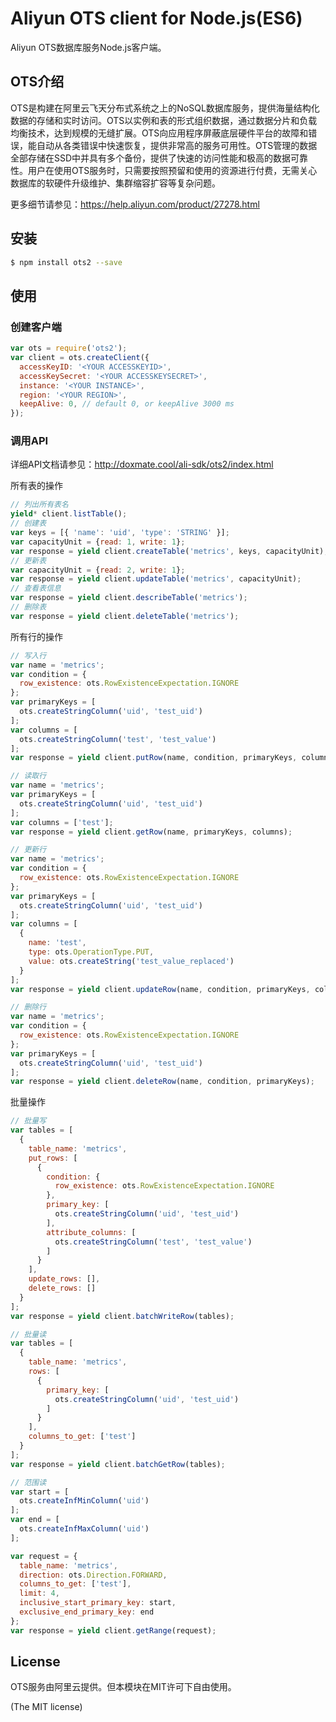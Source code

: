 Aliyun OTS client for Node.js(ES6)
==================================
Aliyun OTS数据库服务Node.js客户端。

## OTS介绍
OTS是构建在阿里云飞天分布式系统之上的NoSQL数据库服务，提供海量结构化数据的存储和实时访问。OTS以实例和表的形式组织数据，通过数据分片和负载均衡技术，达到规模的无缝扩展。OTS向应用程序屏蔽底层硬件平台的故障和错误，能自动从各类错误中快速恢复，提供非常高的服务可用性。OTS管理的数据全部存储在SSD中并具有多个备份，提供了快速的访问性能和极高的数据可靠性。用户在使用OTS服务时，只需要按照预留和使用的资源进行付费，无需关心数据库的软硬件升级维护、集群缩容扩容等复杂问题。

更多细节请参见：<https://help.aliyun.com/product/27278.html>

## 安装

```sh
$ npm install ots2 --save
```

## 使用

### 创建客户端
```js
var ots = require('ots2');
var client = ots.createClient({
  accessKeyID: '<YOUR ACCESSKEYID>',
  accessKeySecret: '<YOUR ACCESSKEYSECRET>',
  instance: '<YOUR INSTANCE>',
  region: '<YOUR REGION>',
  keepAlive: 0, // default 0, or keepAlive 3000 ms
});
```

### 调用API

详细API文档请参见：<http://doxmate.cool/ali-sdk/ots2/index.html>

所有表的操作
```js
// 列出所有表名
yield* client.listTable();
// 创建表
var keys = [{ 'name': 'uid', 'type': 'STRING' }];
var capacityUnit = {read: 1, write: 1};
var response = yield client.createTable('metrics', keys, capacityUnit);
// 更新表
var capacityUnit = {read: 2, write: 1};
var response = yield client.updateTable('metrics', capacityUnit);
// 查看表信息
var response = yield client.describeTable('metrics');
// 删除表
var response = yield client.deleteTable('metrics');
```

所有行的操作

```js
// 写入行
var name = 'metrics';
var condition = {
  row_existence: ots.RowExistenceExpectation.IGNORE
};
var primaryKeys = [
  ots.createStringColumn('uid', 'test_uid')
];
var columns = [
  ots.createStringColumn('test', 'test_value')
];
var response = yield client.putRow(name, condition, primaryKeys, columns);

// 读取行
var name = 'metrics';
var primaryKeys = [
  ots.createStringColumn('uid', 'test_uid')
];
var columns = ['test'];
var response = yield client.getRow(name, primaryKeys, columns);

// 更新行
var name = 'metrics';
var condition = {
  row_existence: ots.RowExistenceExpectation.IGNORE
};
var primaryKeys = [
  ots.createStringColumn('uid', 'test_uid')
];
var columns = [
  {
    name: 'test',
    type: ots.OperationType.PUT,
    value: ots.createString('test_value_replaced')
  }
];
var response = yield client.updateRow(name, condition, primaryKeys, columns);

// 删除行
var name = 'metrics';
var condition = {
  row_existence: ots.RowExistenceExpectation.IGNORE
};
var primaryKeys = [
  ots.createStringColumn('uid', 'test_uid')
];
var response = yield client.deleteRow(name, condition, primaryKeys);
```

批量操作

```js
// 批量写
var tables = [
  {
    table_name: 'metrics',
    put_rows: [
      {
        condition: {
          row_existence: ots.RowExistenceExpectation.IGNORE
        },
        primary_key: [
          ots.createStringColumn('uid', 'test_uid')
        ],
        attribute_columns: [
          ots.createStringColumn('test', 'test_value')
        ]
      }
    ],
    update_rows: [],
    delete_rows: []
  }
];
var response = yield client.batchWriteRow(tables);

// 批量读
var tables = [
  {
    table_name: 'metrics',
    rows: [
      {
        primary_key: [
          ots.createStringColumn('uid', 'test_uid')
        ]
      }
    ],
    columns_to_get: ['test']
  }
];
var response = yield client.batchGetRow(tables);

// 范围读
var start = [
  ots.createInfMinColumn('uid')
];
var end = [
  ots.createInfMaxColumn('uid')
];

var request = {
  table_name: 'metrics',
  direction: ots.Direction.FORWARD,
  columns_to_get: ['test'],
  limit: 4,
  inclusive_start_primary_key: start,
  exclusive_end_primary_key: end
};
var response = yield client.getRange(request);
```

## License
OTS服务由阿里云提供。但本模块在MIT许可下自由使用。

(The MIT license)
